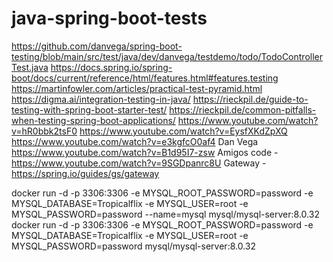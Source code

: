 # java-spring-boot-tests

https://github.com/danvega/spring-boot-testing/blob/main/src/test/java/dev/danvega/testdemo/todo/TodoControllerTest.java
https://docs.spring.io/spring-boot/docs/current/reference/html/features.html#features.testing
https://martinfowler.com/articles/practical-test-pyramid.html
https://digma.ai/integration-testing-in-java/
https://rieckpil.de/guide-to-testing-with-spring-boot-starter-test/
https://rieckpil.de/common-pitfalls-when-testing-spring-boot-applications/
https://www.youtube.com/watch?v=hR0bbk2tsF0
https://www.youtube.com/watch?v=EysfXKdZpXQ
https://www.youtube.com/watch?v=e3kgfcO0af4
Dan Vega https://www.youtube.com/watch?v=B1d95I7-zsw
Amigos code - https://www.youtube.com/watch?v=9SGDpanrc8U
Gateway - https://spring.io/guides/gs/gateway



docker run -d -p 3306:3306 -e MYSQL_ROOT_PASSWORD=password -e MYSQL_DATABASE=Tropicalflix -e MYSQL_USER=root -e MYSQL_PASSWORD=password --name=mysql mysql/mysql-server:8.0.32
docker run -d -p 3306:3306 -e MYSQL_ROOT_PASSWORD=password -e MYSQL_DATABASE=Tropicalflix -e MYSQL_USER=root -e MYSQL_PASSWORD=password mysql/mysql-server:8.0.32